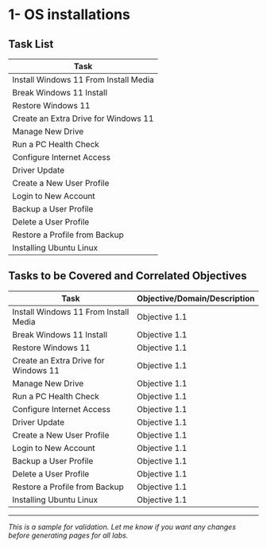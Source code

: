 # 1- OS installations

## Task List


| Task                           |
|--------------------------------|
| Install Windows 11 From Install Media |
| Break Windows 11 Install       |
| Restore Windows 11             |
| Create an Extra Drive for Windows 11 |
| Manage New Drive               |
| Run a PC Health Check          |
| Configure Internet Access      |
| Driver Update                  |
| Create a New User Profile      |
| Login to New Account           |
| Backup a User Profile          |
| Delete a User Profile          |
| Restore a Profile from Backup  |
| Installing Ubuntu Linux        |






## Tasks to be Covered and Correlated Objectives


| Task                           | Objective/Domain/Description                                      |
|--------------------------------|------------------------------------------------------------------|
| Install Windows 11 From Install Media | Objective 1.1 |
| Break Windows 11 Install       | Objective 1.1 |
| Restore Windows 11             | Objective 1.1 |
| Create an Extra Drive for Windows 11 | Objective 1.1 |
| Manage New Drive               | Objective 1.1 |
| Run a PC Health Check          | Objective 1.1 |
| Configure Internet Access      | Objective 1.1 |
| Driver Update                  | Objective 1.1 |
| Create a New User Profile      | Objective 1.1 |
| Login to New Account           | Objective 1.1 |
| Backup a User Profile          | Objective 1.1 |
| Delete a User Profile          | Objective 1.1 |
| Restore a Profile from Backup  | Objective 1.1 |
| Installing Ubuntu Linux        | Objective 1.1 |

---
*This is a sample for validation. Let me know if you want any changes before generating pages for all labs.*


